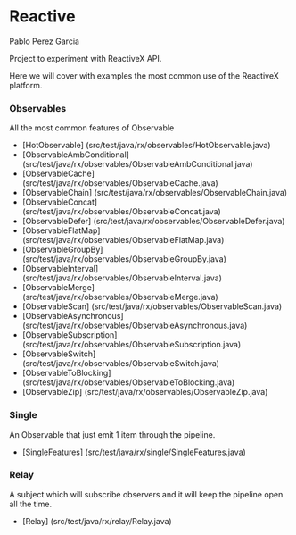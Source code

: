 # Reactive
Pablo Perez Garcia 

Project to experiment with ReactiveX API.

Here we will cover with examples the most common use of the ReactiveX platform.


### Observables

All the most common features of Observable

* [HotObservable] (src/test/java/rx/observables/HotObservable.java)
* [ObservableAmbConditional] (src/test/java/rx/observables/ObservableAmbConditional.java)
* [ObservableCache] (src/test/java/rx/observables/ObservableCache.java)
* [ObservableChain] (src/test/java/rx/observables/ObservableChain.java)
* [ObservableConcat] (src/test/java/rx/observables/ObservableConcat.java)
* [ObservableDefer] (src/test/java/rx/observables/ObservableDefer.java)
* [ObservableFlatMap] (src/test/java/rx/observables/ObservableFlatMap.java)
* [ObservableGroupBy] (src/test/java/rx/observables/ObservableGroupBy.java)
* [ObservableInterval] (src/test/java/rx/observables/ObservableInterval.java)
* [ObservableMerge] (src/test/java/rx/observables/ObservableMerge.java)
* [ObservableScan] (src/test/java/rx/observables/ObservableScan.java)
* [ObservableAsynchronous] (src/test/java/rx/observables/ObservableAsynchronous.java)
* [ObservableSubscription] (src/test/java/rx/observables/ObservableSubscription.java)
* [ObservableSwitch] (src/test/java/rx/observables/ObservableSwitch.java)
* [ObservableToBlocking] (src/test/java/rx/observables/ObservableToBlocking.java)
* [ObservableZip] (src/test/java/rx/observables/ObservableZip.java)


### Single

An Observable that just emit 1 item through the pipeline.

* [SingleFeatures] (src/test/java/rx/single/SingleFeatures.java)

### Relay

A subject which will subscribe observers and it will keep the pipeline open all the time.

* [Relay] (src/test/java/rx/relay/Relay.java)